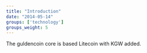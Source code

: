 ```yaml
---
title: "Introduction"
date: "2014-05-14"
groups: ['technology']
groups_weight: 5
---
```


The guldencoin core is based Litecoin with KGW added.